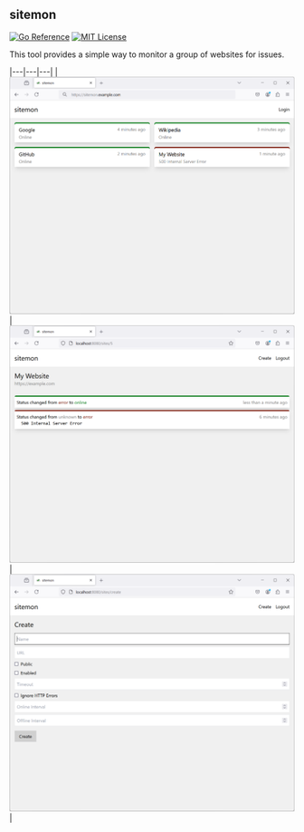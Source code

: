 ## sitemon

[![Go Reference](https://pkg.go.dev/badge/github.com/nathan-osman/sitemon.svg)](https://pkg.go.dev/github.com/nathan-osman/sitemon)
[![MIT License](https://img.shields.io/badge/license-MIT-9370d8.svg?style=flat)](https://opensource.org/licenses/MIT)

This tool provides a simple way to monitor a group of websites for issues.

|---|---|---|
| ![Screenshot of homepage](https://github.com/nathan-osman/sitemon/blob/main/img/ss-home.png?raw=true) | ![Screenshot of events page](https://github.com/nathan-osman/sitemon/blob/main/img/ss-events.png?raw=true) | ![Screenshot of creation form](https://github.com/nathan-osman/sitemon/blob/main/img/ss-create.png?raw=true) |
